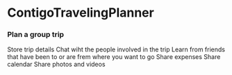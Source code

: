 # ContigoTravelingPlanner

### Plan a group trip

Store trip details
Chat wiht the people involved in the trip
Learn from friends that have been to or are frem where you want to go
Share expenses
Share calendar
Share photos and videos
